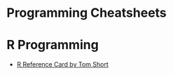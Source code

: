 # Programming Cheatsheets

# R Programming
* [R Reference Card by Tom Short](https://cran.r-project.org/doc/contrib/Short-refcard.pdf) 
